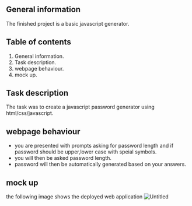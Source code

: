 ## General information
The finished project is a basic javascript generator.

## Table of contents
1. General information.
2. Task description.
3. webpage behaviour.
4. mock up.
## Task description
The task was to create a javascript password generator using html/css/javascript.


## webpage behaviour
* you are presented with prompts asking for password length and if password should be upper,lower case with speial symbols.
* you will then be asked password length.
* password will then be automatically generated based on your answers.
## mock up 
the following image shows the deployed web application
![Untitled](https://user-images.githubusercontent.com/82131650/123513766-44c26980-d6d2-11eb-9193-c9f218f12885.png)
